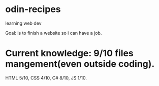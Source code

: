 # odin-recipes
learning web dev

Goal: is to finish a website so i can have a job.

# Current knowledge: 9/10 files mangement(even outside coding).
HTML 5/10,
CSS  4/10, 
C# 8/10,
JS 1/10.